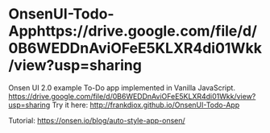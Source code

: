 # OnsenUI-Todo-Apphttps://drive.google.com/file/d/0B6WEDDnAviOFeE5KLXR4di01Wkk/view?usp=sharing
Onsen UI 2.0 example To-Do app implemented in Vanilla JavaScript.
https://drive.google.com/file/d/0B6WEDDnAviOFeE5KLXR4di01Wkk/view?usp=sharing
Try it here: http://frankdiox.github.io/OnsenUI-Todo-App

Tutorial: https://onsen.io/blog/auto-style-app-onsen/
